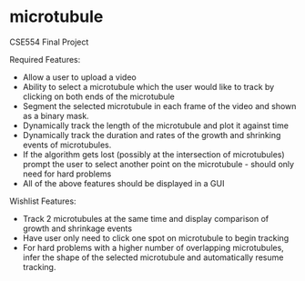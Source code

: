 # microtubule
CSE554 Final Project

Required Features:
* Allow a user to upload a video
* Ability to select a microtubule which the user would like to track by clicking on both ends of the microtubule
* Segment the selected microtubule in each frame of the video and shown as a binary mask.
* Dynamically track the length of the microtubule and plot it against time
* Dynamically track the duration and rates of the growth and shrinking events of microtubules.
* If the algorithm gets lost (possibly at the intersection of microtubules) prompt the user to select another point on the microtubule - should only need for hard problems
* All of the above features should be displayed in a GUI

Wishlist Features:
* Track 2 microtubules at the same time and display comparison of growth and shrinkage events
* Have user only need to click one spot on microtubule to begin tracking
* For hard problems with a higher number of overlapping microtubules, infer the shape of the selected microtubule and automatically resume tracking.

